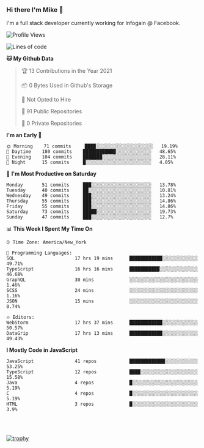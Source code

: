 ### Hi there I'm Mike 👋
I'm a full stack developer currently working for Infogain @ Facebook.

<!--START_SECTION:waka-->
![Profile Views](http://img.shields.io/badge/Profile%20Views-0-blue)

![Lines of code](https://img.shields.io/badge/From%20Hello%20World%20I%27ve%20Written-1.2%20million%20lines%20of%20code-blue)

**🐱 My Github Data** 

> 🏆 13 Contributions in the Year 2021
 > 
> 📦 0 Bytes Used in Github's Storage 
 > 
> 🚫 Not Opted to Hire
 > 
> 📜 91 Public Repositories 
 > 
> 🔑 0 Private Repositories  
 > 
**I'm an Early 🐤** 

```text
🌞 Morning    71 commits     ████░░░░░░░░░░░░░░░░░░░░░   19.19% 
🌆 Daytime    180 commits    ████████████░░░░░░░░░░░░░   48.65% 
🌃 Evening    104 commits    ███████░░░░░░░░░░░░░░░░░░   28.11% 
🌙 Night      15 commits     █░░░░░░░░░░░░░░░░░░░░░░░░   4.05%

```
📅 **I'm Most Productive on Saturday** 

```text
Monday       51 commits     ███░░░░░░░░░░░░░░░░░░░░░░   13.78% 
Tuesday      40 commits     ██░░░░░░░░░░░░░░░░░░░░░░░   10.81% 
Wednesday    49 commits     ███░░░░░░░░░░░░░░░░░░░░░░   13.24% 
Thursday     55 commits     ███░░░░░░░░░░░░░░░░░░░░░░   14.86% 
Friday       55 commits     ███░░░░░░░░░░░░░░░░░░░░░░   14.86% 
Saturday     73 commits     █████░░░░░░░░░░░░░░░░░░░░   19.73% 
Sunday       47 commits     ███░░░░░░░░░░░░░░░░░░░░░░   12.7%

```


📊 **This Week I Spent My Time On** 

```text
⌚︎ Time Zone: America/New_York

💬 Programming Languages: 
SQL                      17 hrs 19 mins      ████████████░░░░░░░░░░░░░   49.71% 
TypeScript               16 hrs 16 mins      ███████████░░░░░░░░░░░░░░   46.68% 
GraphQL                  30 mins             ░░░░░░░░░░░░░░░░░░░░░░░░░   1.46% 
SCSS                     24 mins             ░░░░░░░░░░░░░░░░░░░░░░░░░   1.16% 
JSON                     15 mins             ░░░░░░░░░░░░░░░░░░░░░░░░░   0.74%

🔥 Editors: 
WebStorm                 17 hrs 37 mins      ████████████░░░░░░░░░░░░░   50.57% 
DataGrip                 17 hrs 13 mins      ████████████░░░░░░░░░░░░░   49.43%

```

**I Mostly Code in JavaScript** 

```text
JavaScript               41 repos            █████████████░░░░░░░░░░░░   53.25% 
TypeScript               12 repos            ████░░░░░░░░░░░░░░░░░░░░░   15.58% 
Java                     4 repos             █░░░░░░░░░░░░░░░░░░░░░░░░   5.19% 
C                        4 repos             █░░░░░░░░░░░░░░░░░░░░░░░░   5.19% 
HTML                     3 repos             █░░░░░░░░░░░░░░░░░░░░░░░░   3.9%

```



<!--END_SECTION:waka-->

##### &nbsp;
[![trophy](https://github-profile-trophy.vercel.app/?username=uptonm&theme=dracula)](https://github.com/ryo-ma/github-profile-trophy)

